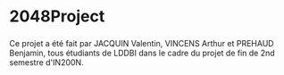 # 2048Project
###
Ce projet a été fait par JACQUIN Valentin, VINCENS Arthur et PREHAUD Benjamin, tous étudiants de LDDBI
dans le cadre du projet de fin de 2nd semestre d'IN200N.
